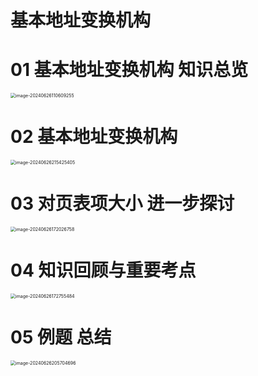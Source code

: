 # 基本地址变换机构



# 01 基本地址变换机构 知识总览

<img src="https://cvp.oss-cn-shanghai.aliyuncs.com/picgo/202406261106587.png" alt="image-20240626110609255" style="zoom:50%;" />



# 02 基本地址变换机构

<img src="https://cvp.oss-cn-shanghai.aliyuncs.com/picgo/202406262154240.png" alt="image-20240626215425405" style="zoom:50%;" />



# 03 对页表项大小 进一步探讨

<img src="https://cvp.oss-cn-shanghai.aliyuncs.com/picgo/202406261720278.png" alt="image-20240626172026758" style="zoom:50%;" />



# 04 知识回顾与重要考点

<img src="https://cvp.oss-cn-shanghai.aliyuncs.com/picgo/202406261727877.png" alt="image-20240626172755484" style="zoom:50%;" />



# 05 例题 总结

<img src="https://cvp.oss-cn-shanghai.aliyuncs.com/picgo/202406262057084.png" alt="image-20240626205704696" style="zoom:50%;" />